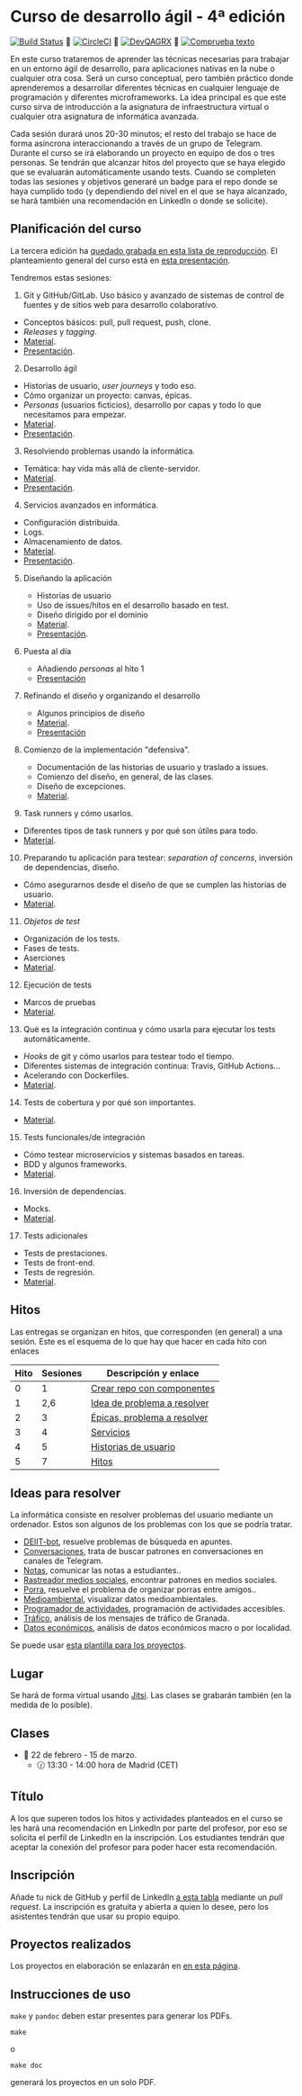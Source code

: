 # Curso de desarrollo ágil - 4ª edición

[![Build Status](https://travis-ci.com/JJ/curso-tdd.svg?branch=master)](https://travis-ci.com/JJ/curso-tdd)
💟
[![CircleCI](https://circleci.com/gh/JJ/curso-tdd/tree/master.svg?style=svg)](https://circleci.com/gh/JJ/curso-tdd/tree/master)
💟
[![DevQAGRX](https://img.shields.io/badge/DevQAGRX-blueviolet?style=for-the-badge&logo=Git)](https://github.com/JJ/curso-tdd)
💟
[![Comprueba texto](https://github.com/JJ/curso-tdd/actions/workflows/check-readme.yml/badge.svg)](https://github.com/JJ/curso-tdd/actions/workflows/check-readme.yml)

En este curso trataremos de aprender las técnicas necesarias para
trabajar en un entorno ágil de desarrollo, para aplicaciones nativas en la
nube o cualquier otra cosa. Será un curso conceptual, pero también
práctico donde aprenderemos a desarrollar diferentes técnicas en
cualquier lenguaje de programación y diferentes microframeworks. La
idea principal es que este curso sirva de introducción a la asignatura
de infraestructura virtual o cualquier otra asignatura de informática
avanzada.

Cada sesión durará unos 20-30 minutos; el resto del trabajo se hace de
forma asíncrona interaccionando a través de un grupo de
Telegram. Durante el curso se irá elaborando un proyecto en
equipo de dos o tres personas. Se tendrán que alcanzar hitos del
proyecto que se haya elegido que se evaluarán automáticamente usando
tests. Cuando se completen todas las sesiones y objetivos
generaré un badge para el repo donde se haya cumplido todo (y
dependiendo del nivel en el que se haya alcanzado, se hará también una
recomendación en LinkedIn o donde se solicite).


## Planificación del curso

La tercera edición ha [quedado grabada en esta lista de
reproducción](https://www.youtube.com/playlist?list=PLsYEfmwhBQdKVFqzk9VzujTuyiNOKIy2x). El
planteamiento general del curso está en [esta presentación](/curso-tdd/preso/).

Tendremos
estas sesiones:

1. Git y GitHub/GitLab. Uso básico y avanzado de sistemas de control de fuentes y de sitios web para desarrollo colaborativo.
  * Conceptos básicos: pull, pull request, push, clone.
  * *Releases* y *tagging*.
  * [Material](temas/git.md).
  * [Presentación](preso/git).

2. Desarrollo ágil
  * Historias de usuario, *user journeys* y todo eso.
  * Cómo organizar un proyecto: canvas, épicas.
  * *Personas* (usuarios ficticios), desarrollo por capas y todo lo
    que necesitamos para empezar.
  * [Material](temas/ágil.md).
  * [Presentación](preso/ágil.html).

3. Resolviendo problemas usando la informática.
  * Temática: hay vida más allá de cliente-servidor.
  * [Material](temas/aplicaciones.md).
  * [Presentación](preso/aplicaciones.md).

4. Servicios avanzados en informática.
  * Configuración distribuida.
  * Logs.
  * Almacenamiento de datos.
  * [Material](temas/servicios.md).
  * [Presentación](preso/servicios.html).

5. Diseñando la aplicación
   * Historias de usuario
   * Uso de issues/hitos en el desarrollo basado en test.
   * Diseño dirigido por el dominio
   * [Material](temas/diseño.md).
   * [Presentación](preso/diseño.html).

6. Puesta al día
   * Añadiendo *personas* al hito 1
   * [Presentación](preso/checkpoint.html)

7. Refinando el diseño y organizando el desarrollo
   * Algunos principios de diseño
   * [Material](temas/organizando.md).
   * [Presentación](temas/organizando.html)

8. Comienzo de la implementación "defensiva".
    * Documentación de las historias de usuario y traslado a issues.
    * Comienzo del diseño, en general, de las clases.
    * Diseño de excepciones.
    * [Material](temas/a-programar.md).

9. Task runners y cómo usarlos.
  * Diferentes tipos de task runners y por qué son útiles para todo.
  * [Material](temas/gestores-tareas.md).

10. Preparando tu aplicación para testear: *separation of concerns*, inversión de dependencias, diseño.
  * Cómo asegurarnos desde el diseño de que se cumplen las historias de usuario.
  * [Material](temas/hacia-tests-unitarios.md).

11. *Objetos de test*
  * Organización de los tests.
  * Fases de tests.
  * Aserciones
  * [Material](temas/tests-unitarios-organización.md).

12. Ejecución de tests
  * Marcos de pruebas
  * [Material](temas/tests-unitarios.md).

13. Qué es la integración continua y cómo usarla para ejecutar los tests automáticamente.
  * *Hooks* de git y cómo usarlos para testear todo el tiempo.
  * Diferentes sistemas de integración continua: Travis, GitHub
    Actions...
  * Acelerando con Dockerfiles.
  * [Material](temas/CI.md).

14. Tests de cobertura y por qué son importantes.
  * [Material](temas/cobertura.md).

15. Tests funcionales/de integración
  * Cómo testear microservicios y sistemas basados en tareas.
  * BDD y algunos frameworks.
  * [Material](temas/integración.md).

16. Inversión de dependencias.
  * Mocks.
  * [Material](temas/inversión.md).

17. Tests adicionales
  * Tests de prestaciones.
  * Tests de front-end.
  * Tests de regresión.
  * [Material](temas/qa.md).


## Hitos

Las entregas se organizan en hitos, que corresponden (en general) a
una sesión. Este es el esquema de lo que hay que hacer en cada hito
con enlaces

| Hito | Sesiones | Descripción y enlace |
|------|------------|----------------------|
|  0   | 1          | [Crear repo con componentes](https://jj.github.io/curso-tdd/temas/git#Actividad)|
|  1   | 2,6        | [Idea de problema a resolver](https://jj.github.io/curso-tdd/temas/ágil#Actividad)|
|  2   | 3          | [Épicas, problema a resolver](https://jj.github.io/curso-tdd/temas/aplicaciones#Actividad)|
|  3   | 4          | [Servicios](https://jj.github.io/curso-tdd/temas/servicios#Actividad)|
|  4   | 5          | [Historias de usuario](https://jj.github.io/curso-tdd/temas/diseño#Actividad)|
|  5   | 7          | [Hitos](https://jj.github.io/curso-tdd/temas/organizando#Actividad)|

## Ideas para resolver

La informática consiste en resolver problemas del usuario mediante un
ordenador. Estos son algunos de los problemas con los que se podría tratar.

* [DEIIT-bot](problemas/deiit-bot.md), resuelve problemas de búsqueda
  en apuntes.
* [Conversaciones](problemas/conversaciones.md), trata de buscar
  patrones en conversaciones en canales de Telegram.
* [Notas](problemas/notas.md), comunicar las notas a estudiantes..
* [Rastreador medios sociales](problemas/rastreador-social-media.md),
  encontrar patrones en medios sociales.
* [Porra](problemas/porra.md), resuelve el problema de organizar
  porras entre amigos..
* [Medioambiental](problemas/medioambiental.md), visualizar datos medioambientales.
* [Programador de actividades](problemas/programador-actividades.md),
  programación de actividades accesibles.
* [Tráfico](problemas/tráfico.md), análisis de los mensajes de tráfico
  de Granada.
* [Datos económicos](problemas/económicos.md), análisis de datos económicos macro o por localidad.

Se puede
usar
[esta plantilla para los proyectos](https://github.com/JJ/curso-qa-template).

## Lugar

Se hará de forma virtual usando [Jitsi](https://meet.jit.si). Las
clases se grabarán también (en la medida de lo posible).

## Clases

- 📅 22 de febrero - 15 de marzo.
  - 🕜 13:30 - 14:00 hora de Madrid (CET)

## Título

A los que superen todos los hitos y actividades planteados en el curso
se les hará una recomendación en LinkedIn por parte del profesor, por
eso se solicita el perfil de LinkedIn en la inscripción. Los
estudiantes tendrán que aceptar la conexión del profesor para poder
hacer esta recomendación.

## Inscripción

Añade tu nick de GitHub y perfil de LinkedIn [a esta
tabla](asistentes.md) mediante un *pull request*. La inscripción es
gratuita y abierta a quien lo desee, pero los asistentes tendrán que
usar su propio equipo.

## Proyectos realizados

Los proyectos en elaboración se enlazarán en [en esta página](proyectos).


## Instrucciones de uso

`make` y `pandoc` deben estar presentes para generar los PDFs.

    make

o

	make doc

generará los proyectos en un solo PDF.
